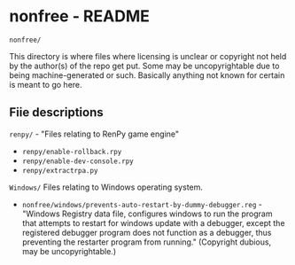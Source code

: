 # nonfree - README
`nonfree/`

This directory is where files where licensing is unclear or copyright not held by the author(s) of the repo get put. Some may be uncopyrightable due to being machine-generated or such. Basically anything not known for certain is meant to go here.

## Fiie descriptions

`renpy/` - "Files relating to RenPy game engine"
- `renpy/enable-rollback.rpy`
- `renpy/enable-dev-console.rpy`
- `renpy/extractrpa.py`


`Windows/` Files relating to Windows operating system.
* `nonfree/windows/prevents-auto-restart-by-dummy-debugger.reg` - "Windows Registry data file, configures windows to run the program that attempts to restart for windows update with a debugger, except the registered debugger program does not function as a debugger, thus preventing the restarter program from running." (Copyright dubious, may be uncopyrightable.)


